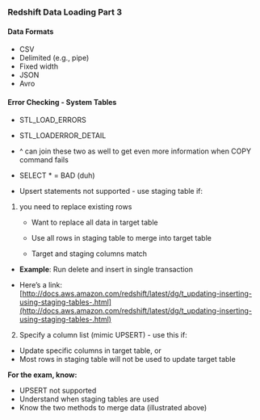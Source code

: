 ### Redshift Data Loading Part 3

#### Data Formats

* CSV
* Delimited (e.g., pipe)
* Fixed width
* JSON
* Avro

#### Error Checking - System Tables	

* STL_LOAD_ERRORS

* STL_LOADERROR_DETAIL

* ^ can join these two as well to get even more information when COPY command fails

* SELECT * = BAD (duh)

* Upsert statements not supported - use staging table if:

1. you need to replace existing rows

    * Want to replace all data in target table

    * Use all rows in staging table to merge into target table

    * Target and staging columns match

* **Example**: Run delete and insert in single transaction

* Here’s a link: [http://docs.aws.amazon.com/redshift/latest/dg/t_updating-inserting-using-staging-tables-.html](http://docs.aws.amazon.com/redshift/latest/dg/t_updating-inserting-using-staging-tables-.html)

2.    Specify a column list (mimic UPSERT) - use this if:

* Update specific columns in target table, or
* Most rows in staging table will not be used to update target table

**For the exam, know:**

* UPSERT not supported
* Understand when staging tables are used
* Know the two methods to merge data (illustrated above)
